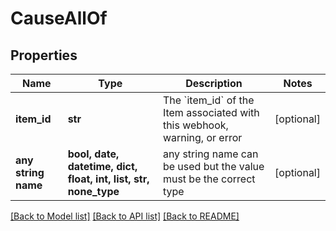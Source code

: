 # CauseAllOf


## Properties
Name | Type | Description | Notes
------------ | ------------- | ------------- | -------------
**item_id** | **str** | The &#x60;item_id&#x60; of the Item associated with this webhook, warning, or error | [optional] 
**any string name** | **bool, date, datetime, dict, float, int, list, str, none_type** | any string name can be used but the value must be the correct type | [optional]

[[Back to Model list]](../README.md#documentation-for-models) [[Back to API list]](../README.md#documentation-for-api-endpoints) [[Back to README]](../README.md)


